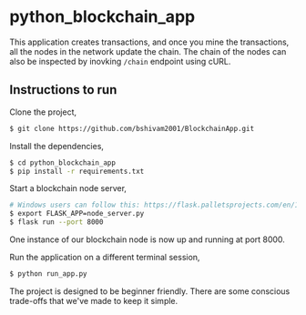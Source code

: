 # python_blockchain_app

This application creates transactions, and once you mine the transactions, all the nodes in the network update the chain. The chain of the nodes can also be inspected by inovking `/chain` endpoint using cURL.

## Instructions to run

Clone the project,

```sh
$ git clone https://github.com/bshivam2001/BlockchainApp.git
```

Install the dependencies,

```sh
$ cd python_blockchain_app
$ pip install -r requirements.txt
```

Start a blockchain node server,

```sh
# Windows users can follow this: https://flask.palletsprojects.com/en/1.1.x/cli/#application-discovery
$ export FLASK_APP=node_server.py
$ flask run --port 8000
```

One instance of our blockchain node is now up and running at port 8000.


Run the application on a different terminal session,

```sh
$ python run_app.py
```

The project is designed to be beginner friendly.
There are some conscious trade-offs that we've made to keep it simple.